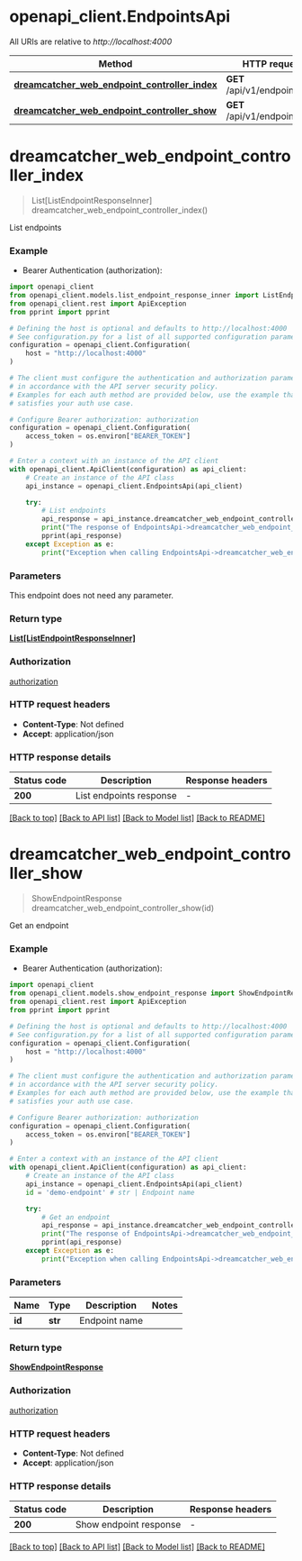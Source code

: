 # openapi_client.EndpointsApi

All URIs are relative to *http://localhost:4000*

Method | HTTP request | Description
------------- | ------------- | -------------
[**dreamcatcher_web_endpoint_controller_index**](EndpointsApi.md#dreamcatcher_web_endpoint_controller_index) | **GET** /api/v1/endpoints | List endpoints
[**dreamcatcher_web_endpoint_controller_show**](EndpointsApi.md#dreamcatcher_web_endpoint_controller_show) | **GET** /api/v1/endpoints/{id} | Get an endpoint


# **dreamcatcher_web_endpoint_controller_index**
> List[ListEndpointResponseInner] dreamcatcher_web_endpoint_controller_index()

List endpoints

### Example

* Bearer Authentication (authorization):

```python
import openapi_client
from openapi_client.models.list_endpoint_response_inner import ListEndpointResponseInner
from openapi_client.rest import ApiException
from pprint import pprint

# Defining the host is optional and defaults to http://localhost:4000
# See configuration.py for a list of all supported configuration parameters.
configuration = openapi_client.Configuration(
    host = "http://localhost:4000"
)

# The client must configure the authentication and authorization parameters
# in accordance with the API server security policy.
# Examples for each auth method are provided below, use the example that
# satisfies your auth use case.

# Configure Bearer authorization: authorization
configuration = openapi_client.Configuration(
    access_token = os.environ["BEARER_TOKEN"]
)

# Enter a context with an instance of the API client
with openapi_client.ApiClient(configuration) as api_client:
    # Create an instance of the API class
    api_instance = openapi_client.EndpointsApi(api_client)

    try:
        # List endpoints
        api_response = api_instance.dreamcatcher_web_endpoint_controller_index()
        print("The response of EndpointsApi->dreamcatcher_web_endpoint_controller_index:\n")
        pprint(api_response)
    except Exception as e:
        print("Exception when calling EndpointsApi->dreamcatcher_web_endpoint_controller_index: %s\n" % e)
```



### Parameters

This endpoint does not need any parameter.

### Return type

[**List[ListEndpointResponseInner]**](ListEndpointResponseInner.md)

### Authorization

[authorization](../README.md#authorization)

### HTTP request headers

 - **Content-Type**: Not defined
 - **Accept**: application/json

### HTTP response details

| Status code | Description | Response headers |
|-------------|-------------|------------------|
**200** | List endpoints response |  -  |

[[Back to top]](#) [[Back to API list]](../README.md#documentation-for-api-endpoints) [[Back to Model list]](../README.md#documentation-for-models) [[Back to README]](../README.md)

# **dreamcatcher_web_endpoint_controller_show**
> ShowEndpointResponse dreamcatcher_web_endpoint_controller_show(id)

Get an endpoint

### Example

* Bearer Authentication (authorization):

```python
import openapi_client
from openapi_client.models.show_endpoint_response import ShowEndpointResponse
from openapi_client.rest import ApiException
from pprint import pprint

# Defining the host is optional and defaults to http://localhost:4000
# See configuration.py for a list of all supported configuration parameters.
configuration = openapi_client.Configuration(
    host = "http://localhost:4000"
)

# The client must configure the authentication and authorization parameters
# in accordance with the API server security policy.
# Examples for each auth method are provided below, use the example that
# satisfies your auth use case.

# Configure Bearer authorization: authorization
configuration = openapi_client.Configuration(
    access_token = os.environ["BEARER_TOKEN"]
)

# Enter a context with an instance of the API client
with openapi_client.ApiClient(configuration) as api_client:
    # Create an instance of the API class
    api_instance = openapi_client.EndpointsApi(api_client)
    id = 'demo-endpoint' # str | Endpoint name

    try:
        # Get an endpoint
        api_response = api_instance.dreamcatcher_web_endpoint_controller_show(id)
        print("The response of EndpointsApi->dreamcatcher_web_endpoint_controller_show:\n")
        pprint(api_response)
    except Exception as e:
        print("Exception when calling EndpointsApi->dreamcatcher_web_endpoint_controller_show: %s\n" % e)
```



### Parameters


Name | Type | Description  | Notes
------------- | ------------- | ------------- | -------------
 **id** | **str**| Endpoint name | 

### Return type

[**ShowEndpointResponse**](ShowEndpointResponse.md)

### Authorization

[authorization](../README.md#authorization)

### HTTP request headers

 - **Content-Type**: Not defined
 - **Accept**: application/json

### HTTP response details

| Status code | Description | Response headers |
|-------------|-------------|------------------|
**200** | Show endpoint response |  -  |

[[Back to top]](#) [[Back to API list]](../README.md#documentation-for-api-endpoints) [[Back to Model list]](../README.md#documentation-for-models) [[Back to README]](../README.md)

